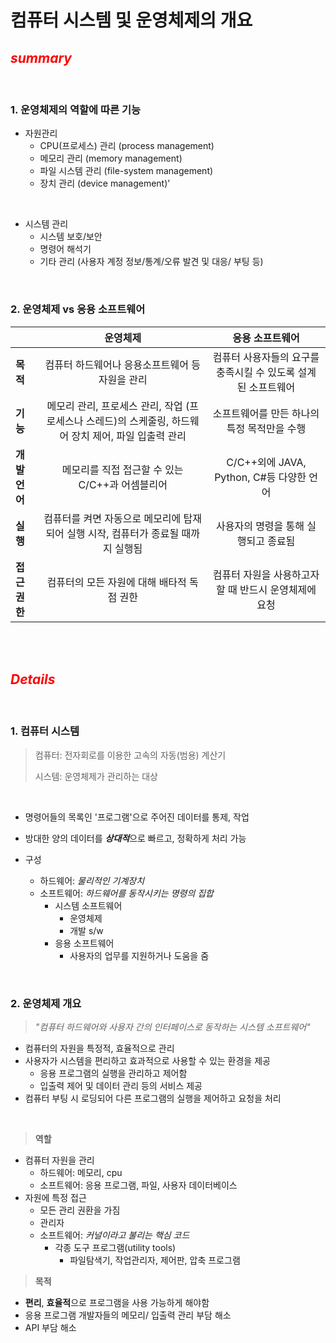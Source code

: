 # 컴퓨터 시스템 및 운영체제의 개요

## <h2 style="color: red;">***summary***</style>

<br>

### **1. 운영체제의 역할에 따른 기능**
- 자원관리
    - CPU(프로세스) 관리 (process management)
    - 메모리 관리 (memory management)
    - 파일 시스템 관리 (file-system management)
    - 장치 관리 (device management)'

<br>

- 시스템 관리
    - 시스템 보호/보안
    - 명령어 해석기
    - 기타 관리 (사용자 계정 정보/통계/오류 발견 및 대응/ 부팅 등)

<br>

### **2. 운영체제 vs 응용 소프트웨어**

| | 운영체제 | 응용 소프트웨어 |
|:---|:---:|:---:|
| **목적** | 컴퓨터 하드웨어나 응용소프트웨어 등 자원을 관리 | 컴퓨터 사용자들의 요구를 충족시킬 수 있도록 설계된 소프트웨어 |
| **기능** | 메모리 관리, 프로세스 관리, 작업 (프로세스나 스레드)의 스케줄링, 하드웨어 장치 제어, 파일 입출력 관리 | 소프트웨어를 만든 하나의 특정 목적만을 수행 |
| **개발 언어** | 메모리를 직접 접근할 수 있는 C/C++과 어셈블리어 | C/C++외에 JAVA, Python, C#등 다양한 언어 |
| **실행** | 컴퓨터를 켜면 자동으로 메모리에 탑재되어 실행 시작, 컴퓨터가 종료될 때까지 실행됨 | 사용자의 명령을 통해 실행되고 종료됨 |
| **접근 권한** | 컴퓨터의 모든 자원에 대해 배타적 독점 권한 | 컴퓨터 자원을 사용하고자 할 때 반드시 운영체제에 요청 |

<br><br>


## <h2 style="color: red;">***Details***</style>

<br>

### **1. 컴퓨터 시스템**

>컴퓨터: 전자회로를 이용한 고속의 자동(범용) 계산기
>
>시스템: 운영체제가 관리하는 대상

<br>

- 명령어들의 목록인 '프로그램'으로 주어진 데이터를 통제, 작업
- 방대한 양의 데이터를 ***상대적***으로 빠르고, 정확하게 처리 가능

- 구성
    - 하드웨어: *물리적인 기계장치*
    - 소프트웨어: *하드웨어를 동작시키는 명령의 집합*
        - 시스템 소프트웨어
            - 운영체제
            - 개발 s/w
        - 응용 소프트웨어
            - 사용자의 업무를 지원하거나 도움을 줌

<br>

### **2. 운영체제 개요**

>*"컴퓨터 하드웨어와 사용자 간의 인터페이스로 동작하는 시스템 소프트웨어"*

- 컴퓨터의 자원을 특정적, 효율적으로 관리
- 사용자가 시스템을 편리하고 효과적으로 사용할 수 있는 환경을 제공
    - 응용 프로그램의 실행을 관리하고 제어함
    - 입출력 제어 및 데이터 관리 등의 서비스 제공
- 컴퓨터 부팅 시 로딩되어 다른 프로그램의 실행을 제어하고 요청을 처리

<br>

>**역할**
- 컴퓨터 자원을 관리
    - 하드웨어: 메모리, cpu
    - 소프트웨어: 응용 프로그램, 파일, 사용자 데이터베이스
- 자원에 특정 접근
    - 모든 관리 권환을 가짐
    - 관리자
    - 소프트웨어: *커널이라고 불리는 핵심 코드*
        - 각종 도구 프로그램(utility tools)
            - 파일탐색기, 작업관리자, 제어판, 압축 프로그램

>**목적**
- **편리**, **효율적**으로 프로그램을 사용 가능하게 해야함
- 응용 프로그램 개발자들의 메모리/ 입출력 관리 부담 해소
- API 부담 해소

